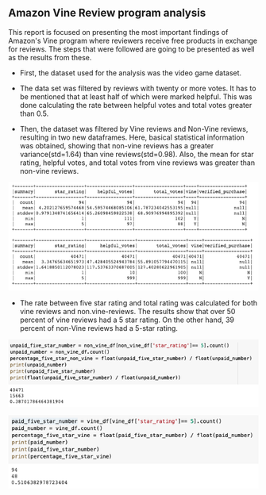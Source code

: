 ## Amazon Vine Review program analysis

This report is focused on presenting the most important findings of Amazon's Vine program where reviewers receive free products in exchange for reviews. The steps that were followed are going to be presented as well as the results from these.

* First, the dataset used for the analysis was the video game dataset.
* The data set was filtered by reviews with twenty or more votes. It has to be mentioned that at least half of which were marked helpful. This was done calculating the rate between helpful votes and total votes greater than 0.5.

* Then, the dataset was filtered by Vine reviews and Non-Vine reviews, resulting in two new dataframes. Here, basical statistical information was obtained, showing that non-vine reviews has a greater variance(std=1.64) than vine reviews(std=0.98). Also, the mean for star rating, helpful votes, and total votes from vine reviews was greater than non-vine reviews.

![Image3.png](Images/Image3.png)

* The rate between five star rating and total rating was calculated for both vine reviews and non.vine-reviews. The results show that over 50 percent of vine reviews had a 5 star rating. On the other hand, 39 percent of non-Vine reviews had a 5-star rating.

![Image1.png](Images/Image1.png)

![Image2.png](Images/Image2.png)

